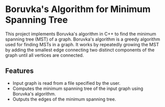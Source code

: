 # Boruvka's Algorithm for Minimum Spanning Tree

This project implements Boruvka's algorithm in C++ to find the minimum spanning tree (MST) of a graph. Boruvka's algorithm is a greedy algorithm used for finding MSTs in a graph. It works by repeatedly growing the MST by adding the smallest edge connecting two distinct components of the graph until all vertices are connected.

## Features

- Input graph is read from a file specified by the user.
- Computes the minimum spanning tree of the input graph using Boruvka's algorithm.
- Outputs the edges of the minimum spanning tree.
